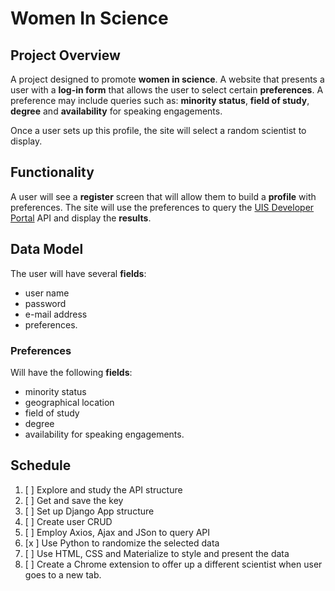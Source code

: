 # Women In Science

## Project Overview
A project designed to promote **women in science**. A website that presents a user with a **log-in form** that allows the user to select certain **preferences**. A preference may include queries such as: **minority status**, **field of study**, **degree** and **availability** for speaking engagements.

Once a user sets up this profile, the site will select a random scientist to display.

## Functionality
A user will see a **register** screen that will allow them to build a **profile** with preferences. The site will use the preferences to query the [UIS Developer Portal](https://apiportal.uis.unesco.org/) API and display the **results**.

## Data Model
The user will have several **fields**:
- user name
- password
- e-mail address
- preferences.

### Preferences
Will have the following **fields**:
- minority status
- geographical location
- field of study
- degree
- availability for speaking engagements.

## Schedule
  1. [ ] Explore and study the API structure
  2. [ ] Get and save the key
  3. [ ] Set up Django App structure
  4. [ ] Create user CRUD
  5. [ ] Employ Axios, Ajax and JSon to query API
  6. [x ] Use Python to randomize the selected data
  7. [ ] Use HTML, CSS and Materialize to style and present the data
  8. [ ] Create a Chrome extension to offer up a different scientist when user goes to a new tab.
